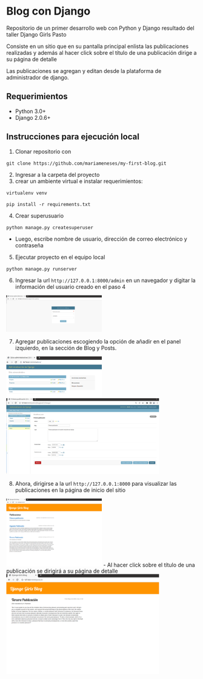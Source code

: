 # Blog con Django

Repositorio de un primer desarrollo web con Python y Django resultado del taller Django Girls Pasto

Consiste en un sitio que en su pantalla principal enlista las publicaciones realizadas y además al hacer click sobre el título de una publicación dirige a su página de detalle

Las publicaciones se agregan y editan desde la plataforma de administrador de django.

## Requerimientos

- Python 3.0+
- Django 2.0.6+

## Instrucciones para ejecución local


1. Clonar repositorio con
```
git clone https://github.com/mariameneses/my-first-blog.git
```
2. Ingresar a la carpeta del proyecto
3. crear un ambiente virtual e instalar requerimientos:

```
virtualenv venv
```
```
pip install -r requirements.txt
```
4. Crear superusuario
```
python manage.py createsuperuser
```
- Luego, escribe nombre de usuario, dirección de correo electrónico y contraseña

5. Ejecutar proyecto en el equipo local
```
python manage.py runserver
```
6. Ingresar la url `http://127.0.0.1:8000/admin` en un navegador y digitar la información del usuario creado en el paso 4
<img src="images_readme/admin.png" width="50%" alt="Formulario de ingreso de administrador">

7. Agregar publicaciones escogiendo la opción de añadir en el panel izquierdo, en la sección de Blog y Posts.
<img src="images_readme/panel_izquierdo.png" width="50%" alt="Panel de izquierdo en página de administrador">
<img src="images_readme/agregar_publicacion.png" width="80%" alt="Formulario de publicación">

8. Ahora, dirigirse a la url `http://127.0.0.1:8000` para visualizar las publicaciones en la página de inicio del sitio
<img src="images_readme/inicio.png" width="50%" alt="Página de inicio">
- Al hacer click sobre el título de una publicación se dirigirá a su página de detalle
<img src="images_readme/detalle_publicacion.png" width="80%" alt="Página de detalle de publicación">


